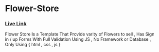 # Flower-Store
### <a href="https://fadyadel310.github.io/Flower-Store/">Live Link</a>
Flower Store Is a Template That Provide varity of Flowers to sell , Has Sign in / up Forms With Full Validation Using JS , No Framework or Database , Only Using { html , css , js }
